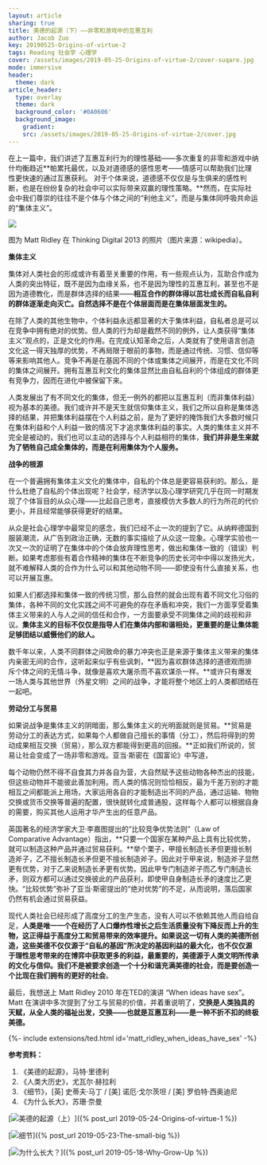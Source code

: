 ```yaml
---
layout: article
sharing: true
title: 美德的起源（下）——非零和游戏中的互惠互利
author: Jacob Zuo
key: 20190525-Origins-of-virtue-2
tags: Reading 社会学 心理学
cover: /assets/images/2019-05-25-Origins-of-virtue-2/cover-suqare.jpg
mode: immersive
header:
  theme: dark
article_header:
  type: overlay
  theme: dark
  background_color: '#0A0606'
  background_image: 
    gradient: 
    src: /assets/images/2019-05-25-Origins-of-virtue-2/cover.jpg
---
```


在上一篇中，我们讲述了互惠互利行为的理性基础——多次重复的非零和游戏中纳什均衡趋近**帕累托最优，以及对道德感的感性思考——情感可以帮助我们比理性更快速的通过互惠获利。 对于个体来说，道德感不仅仅是与生俱来的感性判断，也是在纷纷复杂的社会中可以实际带来双赢的理性策略。**然而，在实际社会中我们尊崇的往往不是个体与个体之间的“利他主义”，而是与集体同呼吸共命运的“集体主义”。

![]({{site.url}}/assets/images/2019-05-25-Origins-of-virtue-2/cover-clear.jpg)

<!--more-->

图为 Matt Ridley 在 Thinking Digital 2013 的照片（图片来源：wikipedia）。

**集体主义**

集体对人类社会的形成或许有着至关重要的作用，有一些观点认为，互助合作成为人类的突出特征，既不是因为血缘关系，也不是因为理性的互惠互利，甚至也不是因为道德教化，而是群体选择的结果——**相互合作的群体得以茁壮成长而自私自利的群体逐渐走向灭亡。自然选择不是在个体层面而是在集体层面发生的。**

在除了人类的其他生物中，个体利益永远都显著的大于集体利益，自私者总是可以在竞争中拥有绝对的优势。但人类的行为却是截然不同的例外，让人类获得“集体主义”观点的，正是文化的作用。在完成认知革命之后，人类就有了使用语言创造文化这一得天独厚的优势，不再局限于眼前的事物，而是通过传统、习惯、信仰等等来影响其他人。竞争不再是在基因不同的个体或集体之间展开，而是在文化不同的集体之间展开。拥有互惠互利文化的集体显然比由自私自利的个体组成的群体更有竞争力，因而在进化中被保留下来。

人类发展出了有不同文化的集体，但无一例外的都把以互惠互利（而非集体利益）视为基本的美德。我们或许并不是天生就信仰集体主义，我们之所以自称是集体选择的结果，并把集体利益摆在个人利益之前，是为了更好的掩饰我们大多数时候只在集体利益和个人利益一致的情况下才追求集体利益的事实。人类的集体主义并不完全是被动的，我们也可以主动的选择与个人利益相符的集体，**我们并非是生来就为了牺牲自己成全集体的，而是在利用集体为个人服务。**

**战争的根源**

在一个普遍拥有集体主义文化的集体中，自私的个体总是更容易获利的。那么，是什么杜绝了自私的个体出现呢？社会学，经济学以及心理学研究几乎在同一时期发现了个体盲目的从众心理——比起自己思考，直接模仿大多数人的行为所花的代价更小，并且经常能够获得更好的结果。

从众是社会心理学中最常见的感念，我们已经不止一次的提到了它。从纳粹德国到服装潮流，从广告到政治正确，无数的事实描绘了从众这一现象。心理学实验也一次又一次的证明了在集体中的个体会放弃理性思考，做出和集体一致的（错误）判断。如果考虑那些有着合作精神的集体在不断竞争的历史长河中中得以发扬光大，就不难解释人类的合作为什么可以和其他动物不同——即使没有什么直接关系，也可以开展互惠。

如果人们都选择和集体一致的传统习惯，那么自然的就会出现有着不同文化习俗的集体，各种不同的文化实践之间不可避免的存在矛盾和冲突，我们一方面享受着集体主义带来的人与人之间的信任和合作，一方面要承受不同集体之间的歧视和非议。**集体主义的目标不仅仅是指导人们在集体内部和谐相处，更重要的是让集体能足够团结以威慑他们的敌人。**

数千年以来，人类不同群体之间致命的暴力冲突也正是来源于集体主义带来的集体内亲密无间的合作，这听起来似乎有些讽刺，**因为喜欢群体选择的道德观而排斥个体之间的无情斗争，就像是喜欢大屠杀而不喜欢谋杀一样。**或许只有爆发一场人类与其他世界（外星文明）之间的战争，才能将整个地区上的人类都团结在一起吧。

**劳动分工与贸易**

如果说战争是集体主义的阴暗面，那么集体主义的光明面就则是贸易。**贸易是劳动分工的表达方式，如果每个人都做自己擅长的事情（分工），然后将得到的劳动成果相互交换（贸易），那么双方都能得到更高的回报。**正如我们所说的，贸易让社会变成了一场非零和游戏。亚当·斯密在《国富论》中写道，

每个动物仍然不得不自食其力并各自为营，大自然赋予这些动物各种杰出的技能，但这些动物并不能彼此善加利用。而人类的情况则恰恰相反，最为千差万别的才能相互之间都能派上用场，大家运用各自的才能制造出不同的产品，通过运输、物物交换或货币交换等普遍的配置，很快就转化成普通股，这样每个人都可以根据自身的需要，购买其他人运用才华产生出的任意产品。

英国著名的经济学家大卫·李嘉图提出的“比较竞争优势法则”（Law of Comparative Advantage）指出，**只要一个国家在某种产品上具有比较优势，就可以制造这种产品并通过贸易获利。**举个栗子，甲擅长制造长矛但更擅长制造斧子，乙不擅长制造长矛但更不擅长制造斧子。因此对于甲来说，制造斧子显然更有优势，对于乙来说制造长矛更有优势。因此甲专门制造斧子而乙专门制造长矛，则双方都可以通过交换彼此的产品获利，即使甲自身制造长矛的速度比乙更快。“比较优势”弥补了亚当·斯密提出的“绝对优势”的不足，从而说明，落后国家仍然有机会通过贸易获益。

现代人类社会已经形成了高度分工的生产生态，没有人可以不依赖其他人而自给自足，**人类是唯一一个在经历了人口爆炸性增长之后生活质量没有下降反而上升的生物，这正得益于高度分工和贸易带来的效率提升。**如果说这一切有人类的美德所创造，这些美德不仅仅源于“自私的基因”所决定的基因利益的最大化，也不仅仅源于理性思考带来的在博弈中获取更多的利益，最重要的，**美德源于人类文明所传承的文化与信仰**。我们不是被要求创造一个十分和谐充满美德的社会，而是**要创造一个比现在我们拥有的更好的社会**。

最后，我想送上 Matt Ridley 2010 年在TED的演讲 “When ideas have sex”。Matt 在演讲中多次提到了分工与贸易的价值，并着重说明了，**交换是人类独具的天赋，从全人类的福祉出发，交换——也就是互惠互利——是一种不折不扣的终极美德。**

<div>{%- include extensions/ted.html id='matt_ridley_when_ideas_have_sex' -%}</div>

**参考资料：**

1. 《美德的起源》，马特·里德利
2. 《人类大历史》，尤瓦尔·赫拉利
3. 《细节》，[英] 史蒂夫·马丁 / [美] 诺厄·戈尔茨坦 / [美] 罗伯特·西奥迪尼
4. 《为什么长大》，苏珊·奈曼

[![]({{site.url}}/assets/images/LinkImage/Origins-of-virtue-1.jpg "美德的起源（上）")]({% post_url 2019-05-24-Origins-of-virtue-1 %})

[![]({{site.url}}/assets/images/LinkImage/The-small-big.jpg "细节")]({% post_url 2019-05-23-The-small-big %})

[![]({{site.url}}/assets/images/LinkImage/Why-Grow-Up.jpg "为什么长大？")]({% post_url 2019-05-18-Why-Grow-Up %})
